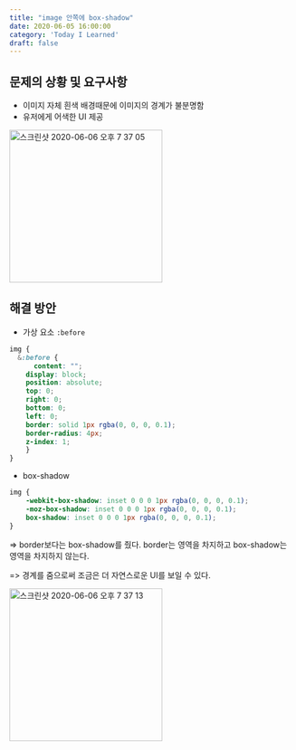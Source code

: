 ```yaml
---
title: "image 안쪽에 box-shadow"
date: 2020-06-05 16:00:00
category: 'Today I Learned'
draft: false
---
```


## 문제의 상황 및 요구사항

- 이미지 자체 흰색 배경때문에 이미지의 경계가 불분명함
- 유저에게 어색한 UI 제공

<img width="270" alt="스크린샷 2020-06-06 오후 7 37 05" src="https://user-images.githubusercontent.com/36187948/83942302-41411380-a82d-11ea-9a4e-903eab03b6b4.png">

## 해결 방안

- 가상 요소 `:before`

```scss
img {
  &:before {
	  content: "";
    display: block;
    position: absolute;
    top: 0;
    right: 0;
    bottom: 0;
    left: 0;
    border: solid 1px rgba(0, 0, 0, 0.1);
    border-radius: 4px;
    z-index: 1;
	}
}
```

- box-shadow

```scss
img {
	-webkit-box-shadow: inset 0 0 0 1px rgba(0, 0, 0, 0.1);
	-moz-box-shadow: inset 0 0 0 1px rgba(0, 0, 0, 0.1);
	box-shadow: inset 0 0 0 1px rgba(0, 0, 0, 0.1);
}
```

=> border보다는 box-shadow를 줬다. border는 영역을 차지하고 box-shadow는 영역을 차지하지 않는다.

=> 경계를 줌으로써 조금은 더 자연스로운 UI를 보일 수 있다.

<img width="270" alt="스크린샷 2020-06-06 오후 7 37 13" src="https://user-images.githubusercontent.com/36187948/83942303-42724080-a82d-11ea-8fe5-7a26219d46d1.png">

